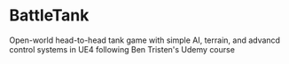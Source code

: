 # BattleTank
Open-world head-to-head tank game with simple AI, terrain, and advancd control systems in UE4 following Ben Tristen's Udemy course
